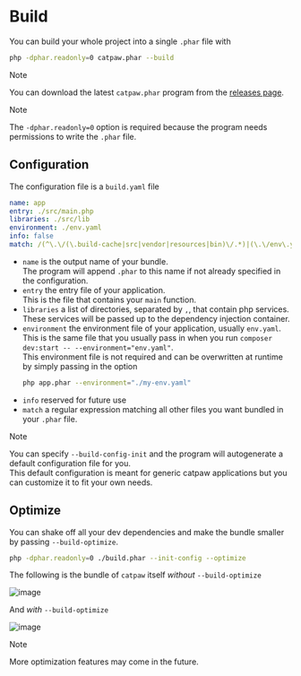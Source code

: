 # Build

You can build your whole project into a single `.phar` file with
```sh
php -dphar.readonly=0 catpaw.phar --build
```

> [!NOTE]
> You can download the latest `catpaw.phar` program from the [releases page](https://github.com/tncrazvan/catpaw/releases).

> [!NOTE]
> The `-dphar.readonly=0` option is required because the program needs permissions to write the `.phar` file.

## Configuration
The configuration file is a `build.yaml` file

```yaml
name: app
entry: ./src/main.php
libraries: ./src/lib
environment: ./env.yaml
info: false
match: /(^\.\/(\.build-cache|src|vendor|resources|bin)\/.*)|(\.\/env\.yaml)|(\.\/env\.yaml)/
```

- `name` is the output name of your bundle.\
  The program will append `.phar` to this name if not already specified in the configuration.
- `entry` the entry file of your application.\
  This is the file that contains your `main` function.
- `libraries` a list of directories, separated by `,`, that contain php services.\
  These services will be passed up to the dependency injection container.
- `environment` the environment file of your application, usually `env.yaml`.\
  This is the same file that you usually pass in when you run `composer dev:start -- --environment="env.yaml"`.\
  This environment file is not required and can be overwritten at runtime by simply passing in the option
  ```sh
  php app.phar --environment="./my-env.yaml"
  ```
- `info` reserved for future use
- `match` a regular expression matching all other files you want bundled in your `.phar` file.

> [!NOTE]
> You can specify `--build-config-init` and the program will autogenerate a default configuration file for you.\
> This default configuration is meant for generic catpaw applications but you can customize it to fit your own needs.

## Optimize

You can shake off all your dev dependencies and make the bundle smaller by passing `--build-optimize`.

```sh
php -dphar.readonly=0 ./build.phar --init-config --optimize
```
The following is the bundle of `catpaw` itself _without_ `--build-optimize`

![image](https://github.com/tncrazvan/catpaw-build/assets/6891346/4128f4ef-775e-450f-bc1a-9556260d5af0)

And _with_ `--build-optimize`

![image](https://github.com/tncrazvan/catpaw-build/assets/6891346/96958855-6f9a-4b4d-9320-96b2ea0a34b3)


> [!NOTE]
> More optimization features may come in the future.
